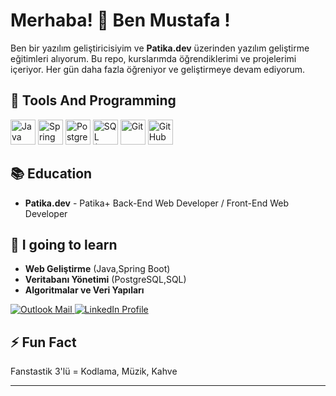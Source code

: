 # Merhaba! 👋 Ben Mustafa !

Ben bir yazılım geliştiricisiyim ve **Patika.dev** üzerinden yazılım geliştirme eğitimleri alıyorum. Bu repo, kurslarımda öğrendiklerimi ve projelerimi içeriyor. Her gün daha fazla öğreniyor ve geliştirmeye devam ediyorum.

## 🚀 Tools And Programming

<p>
  <img src="https://cdn.jsdelivr.net/gh/devicons/devicon/icons/java/java-original.svg" width="40" alt="Java"/>
  <img src="https://cdn.jsdelivr.net/gh/devicons/devicon/icons/spring/spring-original.svg" width="40" alt="Spring Boot"/>
  <img src="https://cdn.jsdelivr.net/gh/devicons/devicon/icons/postgresql/postgresql-original.svg" width="40" alt="PostgreSQL"/>
  <img src="https://cdn.jsdelivr.net/gh/devicons/devicon/icons/mysql/mysql-original.svg" width="40" alt="SQL (MySQL)"/>
  <img src="https://cdn.jsdelivr.net/gh/devicons/devicon/icons/git/git-original.svg" width="40" alt="Git"/>
  <img src="https://cdn.jsdelivr.net/gh/devicons/devicon/icons/github/github-original.svg" width="40" alt="GitHub"/>
</p>


## 📚 Education

- **Patika.dev** -  Patika+ Back-End Web Developer / Front-End Web Developer

## 🌱 I going to learn

- **Web Geliştirme** (Java,Spring Boot)
- **Veritabanı Yönetimi** (PostgreSQL,SQL)
- **Algoritmalar ve Veri Yapıları**

<p align="left"> <a href="mailto:mustafa_tavusbay@outlook.com" target="_blank"> <img src="https://img.shields.io/badge/E--mail-0078D4?style=for-the-badge&logo=microsoft-outlook&logoColor=white" alt="Outlook Mail"/> </a> <a href="https://www.linkedin.com/in/mustafatavusbay/" target="_blank"> <img src="https://img.shields.io/badge/LinkedIn-0A66C2?style=for-the-badge&logo=linkedin&logoColor=white" alt="LinkedIn Profile"/> </a> </p>


## ⚡ Fun Fact

Fanstastik 3'lü = Kodlama, Müzik, Kahve

---
